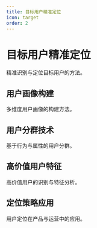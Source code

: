 ```yaml
---
title: 目标用户精准定位
icon: target
order: 2
---
```


# 目标用户精准定位

精准识别与定位目标用户的方法。

## 用户画像构建

多维度用户画像的构建方法。

## 用户分群技术

基于行为与属性的用户分群。

## 高价值用户特征

高价值用户的识别与特征分析。

## 定位策略应用

用户定位在产品与运营中的应用。

